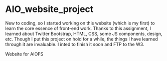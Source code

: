 AIO_website_project
===================

New to coding, so I started working on this website (which is my first) to learn the core essence of front-end work.  Thanks to this assignment,
I learned about Twitter Bootstrap, HTML, CSS, some JS components, design, etc.  Though I put this project on hold for a while, the things I have 
learned through it are invaluable.  I inted to finish it soon and FTP to the W3.

Website for AIOFS
